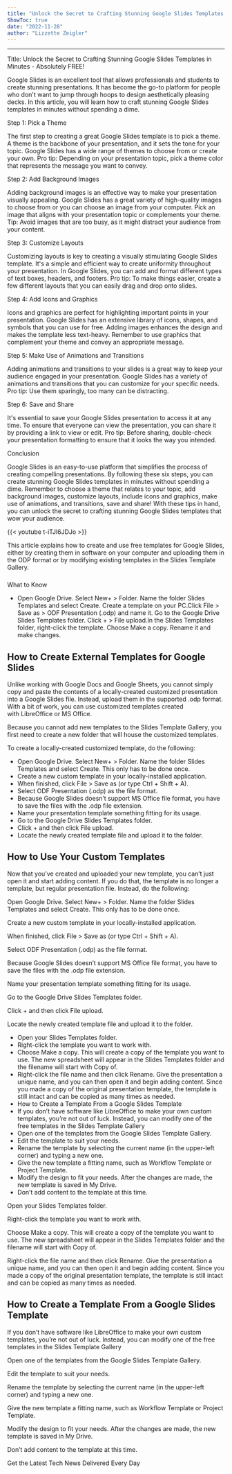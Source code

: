 ```yaml
---
title: "Unlock the Secret to Crafting Stunning Google Slides Templates in Minutes - Absolutely FREE!"
ShowToc: true 
date: "2022-11-28"
author: "Lizzette Zeigler"
---
```

*****
Title: Unlock the Secret to Crafting Stunning Google Slides Templates in Minutes - Absolutely FREE!

Google Slides is an excellent tool that allows professionals and students to create stunning presentations. It has become the go-to platform for people who don't want to jump through hoops to design aesthetically pleasing decks. In this article, you will learn how to craft stunning Google Slides templates in minutes without spending a dime.

Step 1: Pick a Theme

The first step to creating a great Google Slides template is to pick a theme. A theme is the backbone of your presentation, and it sets the tone for your topic. Google Slides has a wide range of themes to choose from or create your own. Pro tip: Depending on your presentation topic, pick a theme color that represents the message you want to convey.

Step 2: Add Background Images

Adding background images is an effective way to make your presentation visually appealing. Google Slides has a great variety of high-quality images to choose from or you can choose an image from your computer. Pick an image that aligns with your presentation topic or complements your theme. Tip: Avoid images that are too busy, as it might distract your audience from your content.

Step 3: Customize Layouts

Customizing layouts is key to creating a visually stimulating Google Slides template. It's a simple and efficient way to create uniformity throughout your presentation. In Google Slides, you can add and format different types of text boxes, headers, and footers. Pro tip: To make things easier, create a few different layouts that you can easily drag and drop onto slides.

Step 4: Add Icons and Graphics

Icons and graphics are perfect for highlighting important points in your presentation. Google Slides has an extensive library of icons, shapes, and symbols that you can use for free. Adding images enhances the design and makes the template less text-heavy. Remember to use graphics that complement your theme and convey an appropriate message.

Step 5: Make Use of Animations and Transitions

Adding animations and transitions to your slides is a great way to keep your audience engaged in your presentation. Google Slides has a variety of animations and transitions that you can customize for your specific needs. Pro tip: Use them sparingly, too many can be distracting.

Step 6: Save and Share

It's essential to save your Google Slides presentation to access it at any time. To ensure that everyone can view the presentation, you can share it by providing a link to view or edit. Pro tip: Before sharing, double-check your presentation formatting to ensure that it looks the way you intended.

Conclusion

Google Slides is an easy-to-use platform that simplifies the process of creating compelling presentations. By following these six steps, you can create stunning Google Slides templates in minutes without spending a dime. Remember to choose a theme that relates to your topic, add background images, customize layouts, include icons and graphics, make use of animations, and transitions, save and share! With these tips in hand, you can unlock the secret to crafting stunning Google Slides templates that wow your audience.

{{< youtube t-iTJl6JDJo >}} 




This article explains how to create and use free templates for Google Slides, either by creating them in software on your computer and uploading them in the ODP format or by modifying existing templates in the Slides Template Gallery.

 
### 
What to Know
 
- Open Google Drive. Select New+ > Folder. Name the folder Slides Templates and select Create. Create a template on your PC.Click File > Save as > ODF Presentation (.odp) and name it. Go to the Google Drive Slides Templates folder. Click + > File upload.In the Slides Templates folder, right-click the template. Choose Make a copy. Rename it and make changes.

 
##   How to Create External Templates for Google Slides  
 

Unlike working with Google Docs and Google Sheets, you cannot simply copy and paste the contents of a locally-created customized presentation into a Google Slides file. Instead, upload them in the supported .odp format. With a bit of work, you can use customized templates created with LibreOffice or MS Office.

 

Because you cannot add new templates to the Slides Template Gallery, you first need to create a new folder that will house the customized templates.

 

To create a locally-created customized template, do the following:

 
- Open Google Drive. Select New+ > Folder. Name the folder Slides Templates and select Create. This only has to be done once.
 - Create a new custom template in your locally-installed application.
 - When finished, click File > Save as (or type Ctrl + Shift + A).
 - Select ODF Presentation (.odp) as the file format.
 - Because Google Slides doesn’t support MS Office file format, you have to save the files with the .odp file extension.
 - Name your presentation template something fitting for its usage.
 - Go to the Google Drive Slides Templates folder.
 - Click + and then click File upload.
 - Locate the newly created template file and upload it to the folder.

 
##   How to Use Your Custom Templates  
 

Now that you’ve created and uploaded your new template, you can’t just open it and start adding content. If you do that, the template is no longer a template, but regular presentation file. Instead, do the following:

 

Open Google Drive. Select New+ > Folder. Name the folder Slides Templates and select Create. This only has to be done once.

 

Create a new custom template in your locally-installed application.

 

When finished, click File > Save as (or type Ctrl + Shift + A).

 

Select ODF Presentation (.odp) as the file format.

 
Because Google Slides doesn’t support MS Office file format, you have to save the files with the .odp file extension.
 

Name your presentation template something fitting for its usage.

 

Go to the Google Drive Slides Templates folder.

 

Click + and then click File upload.

 

Locate the newly created template file and upload it to the folder.

 
- Open your Slides Templates folder.
 - Right-click the template you want to work with.
 - Choose Make a copy. This will create a copy of the template you want to use. The new spreadsheet will appear in the Slides Templates folder and the filename will start with Copy of.
 - Right-click the file name and then click Rename. Give the presentation a unique name, and you can then open it and begin adding content. Since you made a copy of the original presentation template, the template is still intact and can be copied as many times as needed.
 - How to Create a Template From a Google Slides Template
 - If you don’t have software like LibreOffice to make your own custom templates, you’re not out of luck. Instead, you can modify one of the free templates in the Slides Template Gallery
 - Open one of the templates from the Google Slides Template Gallery.
 - Edit the template to suit your needs.
 - Rename the template by selecting the current name (in the upper-left corner) and typing a new one.
 - Give the new template a fitting name, such as Workflow Template or Project Template.
 - Modify the design to fit your needs. After the changes are made, the new template is saved in My Drive.
 - Don’t add content to the template at this time.

 

Open your Slides Templates folder.

 

Right-click the template you want to work with.

 

Choose Make a copy. This will create a copy of the template you want to use. The new spreadsheet will appear in the Slides Templates folder and the filename will start with Copy of.

 

Right-click the file name and then click Rename. Give the presentation a unique name, and you can then open it and begin adding content. Since you made a copy of the original presentation template, the template is still intact and can be copied as many times as needed.

 
##   How to Create a Template From a Google Slides Template  
 

If you don’t have software like LibreOffice to make your own custom templates, you’re not out of luck. Instead, you can modify one of the free templates in the Slides Template Gallery

 

Open one of the templates from the Google Slides Template Gallery.

 

Edit the template to suit your needs.

 

Rename the template by selecting the current name (in the upper-left corner) and typing a new one.

 
Give the new template a fitting name, such as Workflow Template or Project Template.
 

Modify the design to fit your needs. After the changes are made, the new template is saved in My Drive.

 
Don’t add content to the template at this time.
 

Get the Latest Tech News Delivered Every Day




